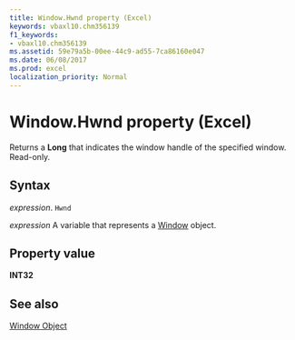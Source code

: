 ```yaml
---
title: Window.Hwnd property (Excel)
keywords: vbaxl10.chm356139
f1_keywords:
- vbaxl10.chm356139
ms.assetid: 59e79a5b-00ee-44c9-ad55-7ca86160e047
ms.date: 06/08/2017
ms.prod: excel
localization_priority: Normal
---
```



# Window.Hwnd property (Excel)

Returns a  **Long** that indicates the window handle of the specified window. Read-only.


## Syntax

_expression_. `Hwnd`

_expression_ A variable that represents a [Window](./Excel.Window.md) object.


## Property value

 **INT32**


## See also


[Window Object](Excel.Window.md)

